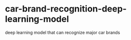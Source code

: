 # car-brand-recognition-deep-learning-model
deep learning model that can recognize major car brands

